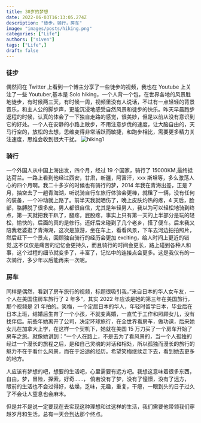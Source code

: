 ```yaml
---
title: 30岁的梦想
date: 2022-06-03T16:13:05.274Z
description: "徒步，骑行，房车"
image: "images/posts/hiking.png"
categories: ["Life"]
authors: ["siven"]
tags: ["Life",]
draft: false
---
```


### 徒步

偶然间在 Twitter 上看到一个博主分享了一些徒步的视频，我也在 Youtube 上关注了一些 Youtuber,基本是 Solo hiking，一个人背一个包，在世界各地的风景胜地徒步，有时候两三天，有时候一周，视频里没有人说话，不过有一点轻轻的背景音乐，和主人公的脚步声，更能沉浸地感受自然风景和徒步的快乐。昨天早晨跑步返程的时候，认真的体会了一下独自走路的感觉，很美妙，但是以前从没有意识到它的好处。一个人在安静的小路上散步，不用注意步伐的速度，让大脑自由的，天马行空的，放松的去想，思维变得非常活跃而敏捷，和跑步相比，需要更多精力关注速度，思维会收到很大干扰。
![hiking1](/images/posts/hiking.png)

### 骑行

一个外国人从中国上海出发，四个月，经过 19 个国家，骑行了 15000KM,最终抵达荷兰。一路上看到他经过西安，甘肃，新疆，阿富汗，xxx 斯坦等，多么激荡人心的四个月啊。我二十多岁的时候也有骑行的梦，2014 年我在青海出差，正是 7 月，抽空去了一趟青海湖，听说骑自行车旅行体验会更棒，就租了一辆，没有任何的装备，一个冲动就上路了。前半天我就晒伤了，晚上皮肤灼热的疼，4 天后，脸部，胳膊脱了很多皮。男人都很自信，尤其是年轻男人，我以为可以轻松地骑到终点，第一天就把我干趴了，腿疼，屁股疼，事实上只有第一天的上半部分是玩的轻松，愉快的，后面的真的是修行。还好后来碰到了几个老乡，搭了便车。后来我又陪我老婆逛了青海湖，这次是旅游，坐在车上，看看风景，下车去河边拍拍照片，然后赶下一个景点，回顾独自骑行的经历会更加 exciting，给人时间上更近的错觉,这不仅仅是痛苦的记忆会更持久，而且骑行的时间会更长，路上碰到各种人和事，这个过程的细节就变多了，丰富了，记忆中的连接点会更多。这是我仅有的一次骑行，多少年以后能再来一次呢。

### 房车

同样是偶然，看到了房车旅行的视频，标题很吸引我，”来自日本的华人女车友，一个人在美国住房车旅行了 2 年多“，其实 2022 年应该是她的第三年在美国旅行，那个视频是 21 年拍的。笑梅，一个定居日本的华人，年轻时留学日本，毕业后在日本上班，结婚后生育了一个小孩，不就变离婚，一直忙于工作和照顾女儿，没有找伴侣。前些年她离开了公司，决定环球旅行，在全世界看房车，做功课，后来她女儿在加拿大上学，在这样一个契机下，她就在美国 15 万刀买了一个房车开始了房车之旅。就像她讲到：”一个人在路上，不是去为了看风景的，当一个人孤独的经过一个漫长的旅程之后，是和自己灵魂的对话和相处，所以孤独而漫长的旅行的魅力不在于看什么风景，而在于沿途的经历。希望笑梅继续走下去，看到她去更多的地方。

人应该有梦想的吧，想要的生活吧，心里需要有远方吧。我想这意味着很多东西，自由，梦，冒险，探索，好奇......，
倘若没有了梦，没有了憧憬，没有了远方，眼前的生活也不会过得好，枯燥，乏味，无趣，重复，干瘪，一眼到头的日子过久了不会让人窒息也会麻木。

但是并不是说一定要现在去实现这种理想和过这样的生活，我们需要他带领我们穿越岁月和生活，总有一天会到达那个终点。

